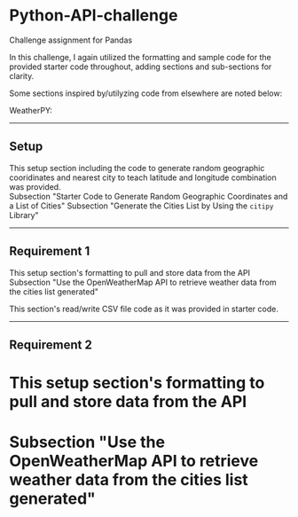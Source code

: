 # Python-API-challenge
Challenge assignment for Pandas

In this challenge, I again utilized the formatting and sample code for the provided starter code throughout, adding sections and sub-sections for clarity.

Some sections inspired by/utilyzing code from elsewhere are noted below:

WeatherPY:

--------------------------------------------------
Setup
--------------------------------------------------

This setup section including the code to generate random geographic cooridinates and nearest city 
to teach latitude and longitude combination was provided.  
    Subsection "Starter Code to Generate Random Geographic Coordinates and a List of Cities"
    Subsection "Generate the Cities List by Using the `citipy` Library"

--------------------------------------------------
Requirement 1
--------------------------------------------------
This setup section's formatting to pull and store data from the API
    Subsection "Use the OpenWeatherMap API to retrieve weather data from the cities list generated"

This section's read/write CSV file code as it was provided in starter code.

--------------------------------------------------
Requirement 2
--------------------------------------------------
# This setup section's formatting to pull and store data from the API
#    Subsection "Use the OpenWeatherMap API to retrieve weather data from the cities list generated"